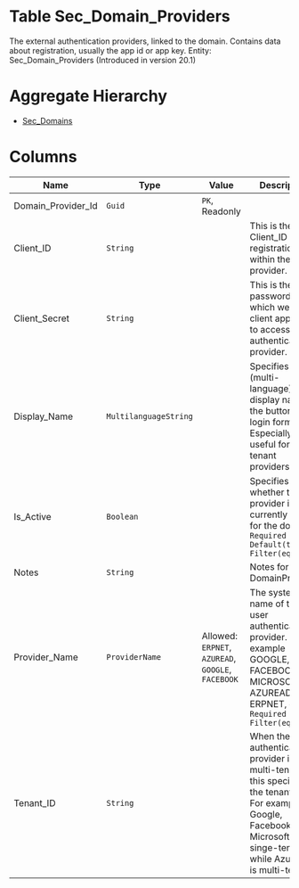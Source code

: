 # Table Sec_Domain_Providers

The external authentication providers, linked to the domain. Contains data about registration, usually the app id or app key. Entity: Sec_Domain_Providers (Introduced in version 20.1)

# Aggregate Hierarchy

* [Sec_Domains](Sec_Domains.md)

# Columns

| Name | Type | Value | Description |
| - | - | - | --- |
|Domain_Provider_Id|`Guid`|`PK`, Readonly||
|Client_ID|`String`||This is the Client_ID of our registration within the provider. |
|Client_Secret|`String`||This is the password, which we, as a client app, use to access the authentication provider. |
|Display_Name|`MultilanguageString`||Specifies the (multi-language) display name of the button in the login form. Especially useful for multi-tenant providers. |
|Is_Active|`Boolean`||Specifies whether the provider is currently active for the domain. `Required` `Default(true)` `Filter(eq)` |
|Notes|`String`||Notes for this DomainProvider. |
|Provider_Name|`ProviderName`|Allowed: `ERPNET`, `AZUREAD`, `GOOGLE`, `FACEBOOK`|The system name of the user authentication provider. For example GOOGLE, FACEBOOK, MICROSOFT, AZUREAD, ERPNET, etc. `Required` `Filter(eq)` |
|Tenant_ID|`String`||When the authentication provider is multi-tenant, this specifies the tenant ID. For example, Google, Facebook and Microsoft are singe-tenant, while AzureAD is multi-tenant. |
